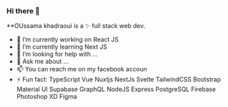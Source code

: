 ### Hi there 👋
**OUssama khadraoui  is a ✨ full stack web dev.

- 🔭 I’m currently working on React JS
- 🌱 I’m currently learning Next JS
- 🤔 I’m looking for help with ...
- 💬 Ask me about ...
- 📫 You can reach me on my facebook accoun
- ⚡ Fun fact: TypeScript Vue Nuxtjs NextJs Svelte TailwindCSS Bootstrap Material UI Supabase GraphQL NodeJS Express PostgreSQL Firebase Photoshop XD Figma
